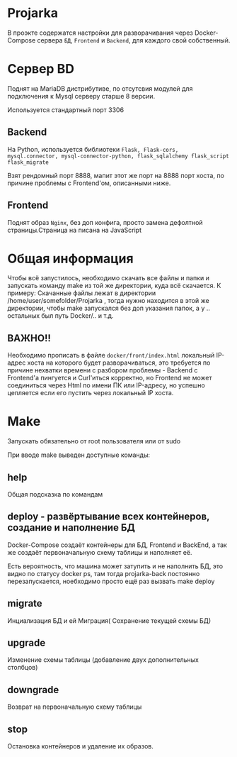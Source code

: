 Projarka
======
В проэкте содержатся настройки для разворачивания через Docker-Compose сервера ``БД``, ``Frontend`` и ``Backend``, для каждого свой собственный.

Сервер BD
=========
Поднят на MariaDB дистрибутиве, по отсутсвия модулей для подключения к Mysql серверу старше 8 версии.

Используется стандартный порт 3306

Backend
-------------
На Python, используется библиотеки ``Flask, Flask-cors, mysql.connector, mysql-connector-python, flask_sqlalchemy flask_script flask_migrate``

Взят рендомный порт 8888, мапит этот же порт на 8888 порт хоста, по причине проблемы с Frontend'ом, описанными ниже.

Frontend
------------
Поднят образ ``Nginx``, без доп конфига, просто замена дефолтной страницы.Страница на писана на JavaScript


Общая информация
===================================
Чтобы  всё запустилось, необходимо скачать все файлы и папки и запускать команду make из той же директории, куда всё скачается.
К примеру: Скачанные файлы лежат в директории /home/user/somefolder/Projarka , тогда нужно находится в этой же директории, чтобы make запускался без доп указания папок, а у .. остальных был путь Docker/.. и т.д.

ВАЖНО!!
-------

Необходимо прописать в файле ``docker/front/index.html`` локальный IP-адрес хоста на которого будет разворачиваться, это требуется по причине нехватки времени с разбором проблемы -  Backend с Frontend'a  пингуется и Curl'иться корректно, но Frontend не может соединиться через Html по имени ПК или IP-адресу, но успешно цепляется если его пустить через локальный IP хоста.

Make
======
Запускать обязательно от root пользователя или от sudo

При вводе make выведен доступные команды: 

help
-----
Общая подсказка по командам

deploy - развёртывание всех контейнеров, создание и наполнение БД 
--------------------------------
Docker-Compose создаёт контейнеры для БД, Frontend и BackEnd, а так же создаёт первоначальную схему таблицы и наполняет её.

Есть вероятность, что машина может затупить и не наполнить БД, это видно по статусу docker ps, там тогда projarka-back постоянно перезапускается, ноебходимо просто ещё раз вызвать make deploy

migrate
----------
Инциализация БД и ей Миграция( Сохранение текущей схемы БД)

upgrade
-------------
Изменение схемы таблицы (добавление двух дополнительных столбцов)

downgrade
------------
Возврат на первоначальную схему таблицы

stop 
---------------
Остановка контейнеров и удаление их образов.
